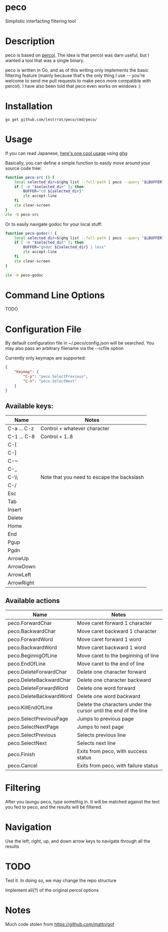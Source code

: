 peco
======

Simplistic interfacting filtering tool

Description
===========

peco is based on [percol](https://github.com/mooz/percol). The idea is that percol was darn useful, but I wanted a tool that was a single binary.

peco is written in Go, and as of this writing only implements the basic filtering feature (mainly because that's the only thing I use -- you're welcome to send me pull requests to make peco more compatible with percol). I have also been told that peco even works on windows :)

Installation
============

```
go get github.com/lestrrat/peco/cmd/peco/
```

Usage
=====

If you can read Japanese, [here's one cool usage](http://blog.kentarok.org/entry/2014/06/03/135300) using [ghq](https://github.com/motemen/ghq)

Basically, you can define a simple function to easily move around your source code tree:

```zsh
function peco-src () {
    local selected_dir=$(ghq list --full-path | peco --query "$LBUFFER")
    if [ -n "$selected_dir" ]; then
        BUFFER="cd ${selected_dir}"
        zle accept-line
    fi    
    zle clear-screen
}         
zle -N peco-src
```

Or to easily navigate godoc for your local stuff:

```zsh
function peco-godoc() { 
    local selected_dir=$(ghq list --full-path | peco --query "$LBUFFER")
    if [ -n "$selected_dir" ]; then
        BUFFER="godoc ${selected_dir} | less"
        zle accept-line 
    fi 
    zle clear-screen 
}
    
zle -N peco-godoc 
```

Command Line Options
====================

TODO

Configuration File
==================

By default configuration file in ~/.peco/config.json will be searched. You may
also pass an arbitrary filename via the --rcfile option

Currently only keymaps are supported:

```json
{
    "Keymap": {
        "C-p": "peco.SelectPrevious",
        "C-n": "peco.SelectNext"
    }
}
```

## Available keys:

| Name        | Notes |
|-------------|-------|
| C-a ... C-z | Control + whatever character |
| C-1 ... C-8 | Control + 1..8 |
| C-[         ||
| C-]         ||
| C-~         ||
| C-\_        ||
| C-\\\\      | Note that you need to escape the backslash |
| C-/         ||
| Esc         ||
| Tab         ||
| Insert      ||
| Delete      ||
| Home        ||
| End         ||
| Pgup        ||
| Pgdn        ||
| ArrowUp     ||
| ArrowDown   ||
| ArrowLeft   ||
| ArrowRight  ||

## Available actions

| Name | Notes |
|------|-------|
| peco.ForwardChar        | Move caret forward 1 character |
| peco.BackwardChar       | Move caret backward 1 character |
| peco.ForwardWord        | Move caret forward 1 word |
| peco.BackwardWord       | Move caret backward 1 word|
| peco.BeginnigOfLine     | Move caret to the beginning of line |
| peco.EndOfLine          | Move caret to the end of line |
| peco.DeleteForwardChar  | Delete one character forward |
| peco.DeleteBackwardChar | Delete one character backward |
| peco.DeleteForwardWord  | Delete one word forward |
| peco.DeleteBackwardWord | Delete one word backward |
| peco.KillEndOfLine      | Delete the characters under the cursor until the end of the line |
| peco.SelectPreviousPage | Jumps to previous page |
| peco.SelectNextPage     | Jumps to next page|
| peco.SelectPrevious     | Selects previous line |
| peco.SelectNext         | Selects next line |
| peco.Finish             | Exits from peco, with success status |
| peco.Cancel             | Exits from peco, with failure status |

Filtering
=========

After you laungu peco, type somethig in. It will be matched against the
text you fed to peco, and the results will be filtered.

Navigation
==========

Use the left, right, up, and down arrow keys to navigate through all the results

TODO
====

Test it. In doing so, we may change the repo structure

Implement all(?) of the original percol options

Notes
=====

Much code stolen from https://github.com/mattn/gof
